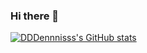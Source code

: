 ### Hi there 👋
[![DDDennnisss's GitHub stats](https://github-readme-stats.vercel.app/api?username=DDDennnisss)](https://github.com/DDDennnisss)
<!--
**DDDennnisss/DDDennnisss** is a ✨ _special_ ✨ repository because its `README.md` (this file) appears on your GitHub profile.

Here are some ideas to get you started:

- 🔭 I’m currently working on ...
- 🌱 I’m currently learning ...
- 👯 I’m looking to collaborate on ...
- 🤔 I’m looking for help with ...
- 💬 Ask me about ...
- 📫 How to reach me: ...
- 😄 Pronouns: ...
- ⚡ Fun fact: ...
-->

